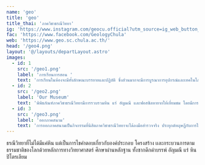 ```yaml
---
name: 'geo'
title: 'geo'
title_thai: 'ภาควิชาธรณีวิทยา'
ig: 'https://www.instagram.com/geocu.official?utm_source=ig_web_button_share_sheet&igsh=ZDNlZDc0MzIxNw=='
fac: 'https://www.facebook.com/GeologyChula'
web: 'https://www.geo.sc.chula.ac.th/'
้head: '/geo4.png'
layout: '@/layouts/departLayout.astro'
images:
  - id: 1
    src: '/geo1.png'
    label: 'การเรียนการสอน '
    text: 'การเรียนในห้องจะมีทั้งลักษณะบรรยายและปฏิบัติ ซึ่งส่วนมากจะมีการบูรณาการอุปกรณ์และเทคโนโลยี'
  - id: 2
    src: '/geo2.png'
    label: 'Our Museum'
    text: 'พิพิธภัณฑ์ภาควิชาธรณีวิทยามีการรวบรวมหิน แร่ อัญมณี และฟอสซิลหายากให้เยี่ยมชม โดยมีการจัดกิจกรรม Night at the museum ในทุกปี'
  - id: 3
    src: '/geo3.png'
    label: 'ออกภาคสนาม'
    text: 'การออกภาคสนามเป็นกิจกรรมที่นิสิตภาควิชาธรณีวิทยาจะได้ลงมือสำรวจจริง ประยุกต์ทฤษฎีกับการใช้อุปกรณ์และได้ใช้ทักษะต่าง ๆ '
---
```

ธรณีวิทยาที่ไม่ได้มีแค่หิน แต่เป็นการไขคำตอบเกี่ยวกับองค์ประกอบ โครงสร้าง เเละกระบวนการตามธรรมชาติของโลกด้วยหลักการทางวิทยาศาสตร์ ศึกษาผ่านหลักฐาน ทั้งซากดึกดำบรรพ์ อัญมณี แร่ หิน ปิโตรเลียม